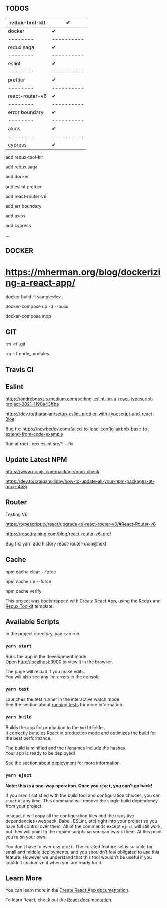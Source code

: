 ## TODOS

redux-tool-kit  |   ✔
--------|---------- 
docker |    ✔ 
--------|---------- 
redux saga |    ✔ 
--------|---------- 
eslint |    ✔
--------|---------- 
prettier |  ✔
--------|---------- 
react-router-v6 | ✔
--------|---------- 
error boundary | ✔
--------|---------- 
axios | ✔
--------|---------- 
cypress | ✔


add redux-tool-kit

add redux saga

add docker

add eslint prettier

add react-router-v6

add err boundary

add axios

add cypress

...

## DOCKER

# https://mherman.org/blog/dockerizing-a-react-app/

docker build -t sample:dev .

docker-compose up -d --build

docker-compose stop

## GIT

rm -rf .git

rm -rf node_modules


## Travis CI


## Eslint
https://andrebnassis.medium.com/setting-eslint-on-a-react-typescript-project-2021-1190a43ffba

https://dev.to/thatanjan/setup-eslint-prettier-with-typescript-and-react-3loe

Bug fix: https://newbedev.com/failed-to-load-config-airbnb-base-to-extend-from-code-example

Run at root : npx eslint src/* --fix

## Update Latest NPM
https://www.npmjs.com/package/npm-check

https://dev.to/craigaholliday/how-to-update-all-your-npm-packages-at-once-458j
## Router
Testing V6:

https://typescript.tv/react/upgrade-to-react-router-v6/#React-Router-v6

https://reacttraining.com/blog/react-router-v6-pre/

Bug fix: yarn add history react-router-dom@next

## Cache

npm cache clear --force

npm cache rm --force

npm cache verify 



This project was bootstrapped with [Create React App](https://github.com/facebook/create-react-app), using the [Redux](https://redux.js.org/) and [Redux Toolkit](https://redux-toolkit.js.org/) template.

## Available Scripts

In the project directory, you can run:

### `yarn start`

Runs the app in the development mode.<br />
Open [http://localhost:3000](http://localhost:3000) to view it in the browser.

The page will reload if you make edits.<br />
You will also see any lint errors in the console.

### `yarn test`

Launches the test runner in the interactive watch mode.<br />
See the section about [running tests](https://facebook.github.io/create-react-app/docs/running-tests) for more information.

### `yarn build`

Builds the app for production to the `build` folder.<br />
It correctly bundles React in production mode and optimizes the build for the best performance.

The build is minified and the filenames include the hashes.<br />
Your app is ready to be deployed!

See the section about [deployment](https://facebook.github.io/create-react-app/docs/deployment) for more information.

### `yarn eject`

**Note: this is a one-way operation. Once you `eject`, you can’t go back!**

If you aren’t satisfied with the build tool and configuration choices, you can `eject` at any time. This command will remove the single build dependency from your project.

Instead, it will copy all the configuration files and the transitive dependencies (webpack, Babel, ESLint, etc) right into your project so you have full control over them. All of the commands except `eject` will still work, but they will point to the copied scripts so you can tweak them. At this point you’re on your own.

You don’t have to ever use `eject`. The curated feature set is suitable for small and middle deployments, and you shouldn’t feel obligated to use this feature. However we understand that this tool wouldn’t be useful if you couldn’t customize it when you are ready for it.

## Learn More

You can learn more in the [Create React App documentation](https://facebook.github.io/create-react-app/docs/getting-started).

To learn React, check out the [React documentation](https://reactjs.org/).

